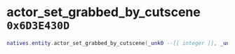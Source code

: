 # actor_set_grabbed_by_cutscene `0x6D3E430D`

```lua
natives.entity.actor_set_grabbed_by_cutscene(_unk0 --[[ integer ]], _unk1 --[[ integer ]])
```